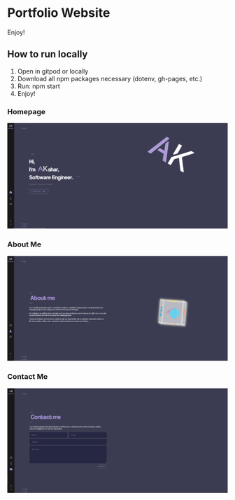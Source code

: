 # Portfolio Website
Enjoy!

## How to run locally

1. Open in gitpod or locally
2. Download all npm packages necessary (dotenv, gh-pages, etc.)
3. Run: npm start
4. Enjoy!

### Homepage
![image](./Homepage.PNG)

### About Me
![image](./AboutMe.PNG)

### Contact Me
![image](./ContactMe.PNG)
